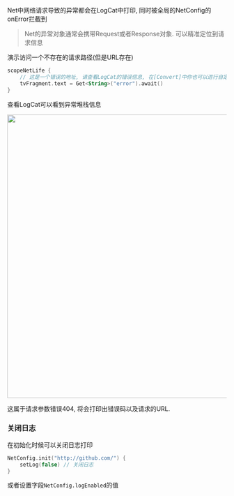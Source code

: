Net中网络请求导致的异常都会在LogCat中打印, 同时被全局的NetConfig的onError拦截到

> Net的异常对象通常会携带Request或者Response对象. 可以精准定位到请求信息


演示访问一个不存在的请求路径(但是URL存在)
```kotlin
scopeNetLife {
    // 这是一个错误的地址, 请查看LogCat的错误信息, 在[Convert]中你也可以进行自定义错误信息打印
    tvFragment.text = Get<String>("error").await()
}
```

查看LogCat可以看到异常堆栈信息

<img src="https://i.imgur.com/Vlbnrog.png" width="650"/>

这属于请求参数错误404, 将会打印出错误码以及请求的URL.


### 关闭日志

在初始化时候可以关闭日志打印

```kotlin
NetConfig.init("http://github.com/") {
    setLog(false) // 关闭日志
}
```

或者设置字段`NetConfig.logEnabled`的值